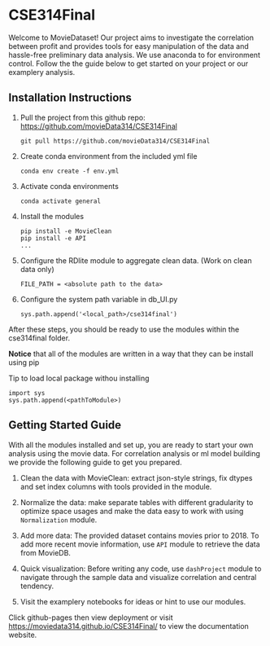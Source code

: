 # CSE314Final
Welcome to MovieDataset! Our project aims to investigate the correlation between profit and provides tools for easy manipulation of the data and hassle-free preliminary data analysis. We use anaconda to for environment control. Follow the the guide below to get started on your project or our examplery analysis. 

## Installation Instructions

1. Pull the project from this github repo: https://github.com/movieData314/CSE314Final 

    ```
    git pull https://github.com/movieData314/CSE314Final 
    ``` 

2. Create conda environment from the included yml file

    ```
    conda env create -f env.yml
    ```

3. Activate conda environments 

    ```
    conda activate general
    ```

4. Install the modules 

    ```
    pip install -e MovieClean
    pip install -e API
    ...
    ```

5. <Optional> Configure the RDlite module to aggregate clean data. (Work on clean data only) 

    ```
    FILE_PATH = <absolute path to the data>
    ``` 

6. Configure the system path variable in db_UI.py 

    ```
    sys.path.append('<local_path>/cse314final')
    ```

After these steps, you should be ready to use the modules within the cse314final folder. 

**Notice** that all of the modules are written in a way that they can be install using pip

Tip to load local package withou installing
```
import sys
sys.path.append(<pathToModule>)
```

## Getting Started Guide
With all the modules installed and set up, you are ready to start your own analysis using the movie data. For correlation analysis or ml model building we provide the following guide to get you prepared.

1. Clean the data with MovieClean: extract json-style strings, fix dtypes and set index columns with tools provided in the module.

2. Normalize the data: make separate tables with different gradularity to optimize space usages and make the data easy to work with using `Normalization` module.

3. Add more data: The provided dataset contains movies prior to 2018. To add more recent movie information, use `API` module to retrieve the data from MovieDB.

4. Quick visualization: Before writing any code, use `dashProject` module to navigate through the sample data and visualize correlation and central tendency.

5. Visit the examplery notebooks for ideas or hint to use our modules.

Click github-pages then view deployment or visit https://moviedata314.github.io/CSE314Final/ to view the documentation website.

